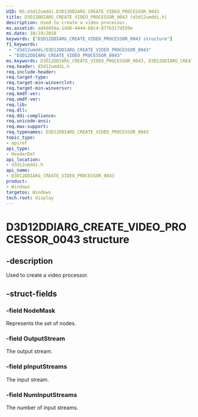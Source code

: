 ```yaml
---
UID: NS:d3d12umddi.D3D12DDIARG_CREATE_VIDEO_PROCESSOR_0043
title: D3D12DDIARG_CREATE_VIDEO_PROCESSOR_0043 (d3d12umddi.h)
description: Used to create a video processor.
ms.assetid: ad4d456a-1dd6-4444-b8c4-877b317d559e
ms.date: 10/19/2018
keywords: ["D3D12DDIARG_CREATE_VIDEO_PROCESSOR_0043 structure"]
f1_keywords:
 - "d3d12umddi/D3D12DDIARG_CREATE_VIDEO_PROCESSOR_0043"
 - "D3D12DDIARG_CREATE_VIDEO_PROCESSOR_0043"
ms.keywords: D3D12DDIARG_CREATE_VIDEO_PROCESSOR_0043, D3D12DDIARG_CREATE_VIDEO_PROCESSOR_0043,
req.header: d3d12umddi.h
req.include-header:
req.target-type:
req.target-min-winverclnt:
req.target-min-winversvr:
req.kmdf-ver:
req.umdf-ver:
req.lib:
req.dll:
req.ddi-compliance:
req.unicode-ansi:
req.max-support:
req.typenames: D3D12DDIARG_CREATE_VIDEO_PROCESSOR_0043
topic_type:
- apiref
api_type:
- HeaderDef
api_location:
- d3d12umddi.h
api_name:
- D3D12DDIARG_CREATE_VIDEO_PROCESSOR_0043
product: 
- Windows
targetos: Windows
tech.root: display
---
```


# D3D12DDIARG_CREATE_VIDEO_PROCESSOR_0043 structure

## -description

Used to create a video processor.

## -struct-fields

### -field NodeMask

Represents the set of nodes.


### -field OutputStream

The output stream.


### -field pInputStreams

The input stream.


### -field NumInputStreams

The number of input streams.
